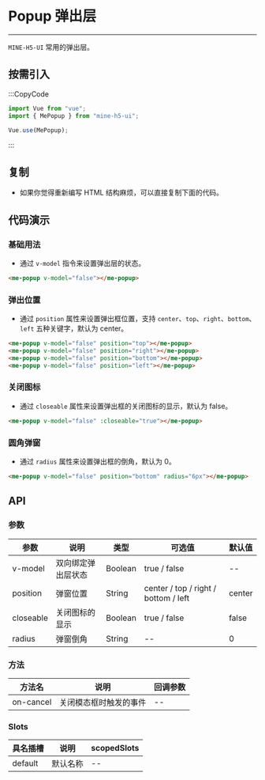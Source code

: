 # Popup 弹出层

---

`MINE-H5-UI` 常用的弹出层。

## 按需引入

:::CopyCode

```JavaScript
import Vue from "vue";
import { MePopup } from "mine-h5-ui";

Vue.use(MePopup);
```

:::

## 复制

- 如果你觉得重新编写 HTML 结构麻烦，可以直接复制下面的代码。

## 代码演示

### 基础用法

- 通过 `v-model` 指令来设置弹出层的状态。

```HTML
<me-popup v-model="false"></me-popup>
```

### 弹出位置

- 通过 `position` 属性来设置弹出框位置，支持 `center`、`top`、`right`、`bottom`、`left` 五种关键字，默认为 center。

```HTML
<me-popup v-model="false" position="top"></me-popup>
<me-popup v-model="false" position="right"></me-popup>
<me-popup v-model="false" position="bottom"></me-popup>
<me-popup v-model="false" position="left"></me-popup>
```

### 关闭图标

- 通过 `closeable` 属性来设置弹出框的关闭图标的显示，默认为 false。

```HTML
<me-popup v-model="false" :closeable="true"></me-popup>
```

### 圆角弹窗

- 通过 `radius` 属性来设置弹出框的倒角，默认为 0。

```HTML
<me-popup v-model="false" position="bottom" radius="6px"></me-popup>
```

## API

### 参数

| 参数      | 说明               | 类型    | 可选值                               | 默认值 |
| --------- | ------------------ | ------- | ------------------------------------ | ------ |
| v-model   | 双向绑定弹出层状态 | Boolean | true / false                         | --     |
| position  | 弹窗位置           | String  | center / top / right / bottom / left | center |
| closeable | 关闭图标的显示     | Boolean | true / false                         | false  |
| radius    | 弹窗倒角           | String  | --                                   | 0      |

### 方法

| 方法名    | 说明                   | 回调参数 |
| --------- | ---------------------- | -------- |
| on-cancel | 关闭模态框时触发的事件 | --       |

### Slots

| 具名插槽 | 说明     | scopedSlots |
| -------- | -------- | ----------- |
| default  | 默认名称 | --          |
